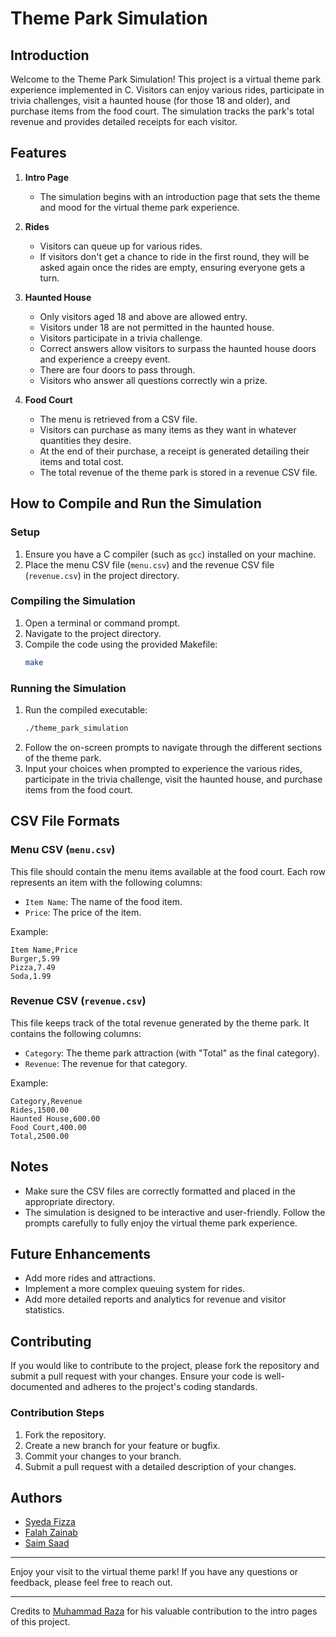 # Theme Park Simulation

## Introduction

Welcome to the Theme Park Simulation! This project is a virtual theme park experience implemented in C. Visitors can enjoy various rides, participate in trivia challenges, visit a haunted house (for those 18 and older), and purchase items from the food court. The simulation tracks the park's total revenue and provides detailed receipts for each visitor.

## Features

1. **Intro Page**
   - The simulation begins with an introduction page that sets the theme and mood for the virtual theme park experience.

2. **Rides**
   - Visitors can queue up for various rides.
   - If visitors don't get a chance to ride in the first round, they will be asked again once the rides are empty, ensuring everyone gets a turn.

3. **Haunted House**
   - Only visitors aged 18 and above are allowed entry.
   - Visitors under 18 are not permitted in the haunted house.
   - Visitors participate in a trivia challenge.
   - Correct answers allow visitors to surpass the haunted house doors and experience a creepy event.
   - There are four doors to pass through.
   - Visitors who answer all questions correctly win a prize.

4. **Food Court**
   - The menu is retrieved from a CSV file.
   - Visitors can purchase as many items as they want in whatever quantities they desire.
   - At the end of their purchase, a receipt is generated detailing their items and total cost.
   - The total revenue of the theme park is stored in a revenue CSV file.

## How to Compile and Run the Simulation

### Setup
1. Ensure you have a C compiler (such as `gcc`) installed on your machine.
2. Place the menu CSV file (`menu.csv`) and the revenue CSV file (`revenue.csv`) in the project directory.

### Compiling the Simulation
1. Open a terminal or command prompt.
2. Navigate to the project directory.
3. Compile the code using the provided Makefile:
   ```bash
   make
   ```

### Running the Simulation
1. Run the compiled executable:
   ```bash
   ./theme_park_simulation
   ```
2. Follow the on-screen prompts to navigate through the different sections of the theme park.
3. Input your choices when prompted to experience the various rides, participate in the trivia challenge, visit the haunted house, and purchase items from the food court.

## CSV File Formats

### Menu CSV (`menu.csv`)
This file should contain the menu items available at the food court. Each row represents an item with the following columns:
- `Item Name`: The name of the food item.
- `Price`: The price of the item.

Example:
```csv
Item Name,Price
Burger,5.99
Pizza,7.49
Soda,1.99
```

### Revenue CSV (`revenue.csv`)
This file keeps track of the total revenue generated by the theme park. It contains the following columns:
- `Category`: The theme park attraction (with "Total" as the final category).
- `Revenue`: The revenue for that category.

Example:
```csv
Category,Revenue
Rides,1500.00
Haunted House,600.00
Food Court,400.00
Total,2500.00
```

## Notes

- Make sure the CSV files are correctly formatted and placed in the appropriate directory.
- The simulation is designed to be interactive and user-friendly. Follow the prompts carefully to fully enjoy the virtual theme park experience.

## Future Enhancements

- Add more rides and attractions.
- Implement a more complex queuing system for rides.
- Add more detailed reports and analytics for revenue and visitor statistics.

## Contributing

If you would like to contribute to the project, please fork the repository and submit a pull request with your changes. Ensure your code is well-documented and adheres to the project's coding standards.

### Contribution Steps
1. Fork the repository.
2. Create a new branch for your feature or bugfix.
3. Commit your changes to your branch.
4. Submit a pull request with a detailed description of your changes.

## Authors
- [Syeda Fizza](https://github.com/SFizzaR) 
- [Falah Zainab](https://github.com/FalahZainab)
- [Saim Saad](https://github.com/msaimsaad)

---


Enjoy your visit to the virtual theme park! If you have any questions or feedback, please feel free to reach out.

---
Credits to [Muhammad Raza](https://github.com/completelyblank) for his valuable contribution to the intro pages of this project. 
